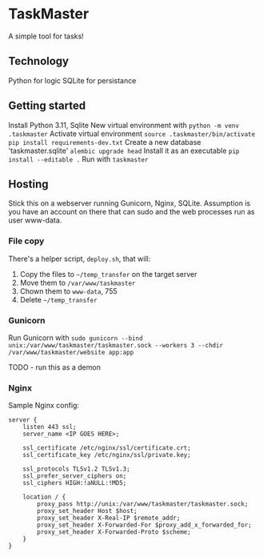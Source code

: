 # TaskMaster

A simple tool for tasks!

## Technology

Python for logic
SQLite for persistance

## Getting started

Install Python 3.11, Sqlite
New virtual environment with `python -m venv .taskmaster`
Activate virtual environment `source .taskmaster/bin/activate`
`pip install requirements-dev.txt`
Create a new database 'taskmaster.sqlite'
`alembic upgrade head`
Install it as an executable `pip install --editable .`
Run with `taskmaster`

## Hosting

Stick this on a webserver running Gunicorn, Nginx, SQLite.
Assumption is you have an account on there that can sudo and the web processes run as user www-data.

### File copy

There's a helper script, `deploy.sh`, that will:

1. Copy the files to `~/temp_transfer` on the target server
2. Move them to `/var/www/taskmaster`
3. Chown them to `www-data`, 755
4. Delete `~/temp_transfer`

### Gunicorn

Run Gunicorn with `sudo gunicorn --bind unix:/var/www/taskmaster/taskmaster.sock --workers 3 --chdir /var/www/taskmaster/website app:app`

TODO - run this as a demon

### Nginx

Sample Nginx config:

```
server {
    listen 443 ssl;
    server_name <IP GOES HERE>;

    ssl_certificate /etc/nginx/ssl/certificate.crt;
    ssl_certificate_key /etc/nginx/ssl/private.key;

    ssl_protocols TLSv1.2 TLSv1.3;
    ssl_prefer_server_ciphers on;
    ssl_ciphers HIGH:!aNULL:!MD5;

    location / {
        proxy_pass http://unix:/var/www/taskmaster/taskmaster.sock;
        proxy_set_header Host $host;
        proxy_set_header X-Real-IP $remote_addr;
        proxy_set_header X-Forwarded-For $proxy_add_x_forwarded_for;
        proxy_set_header X-Forwarded-Proto $scheme;
    }
}
```
